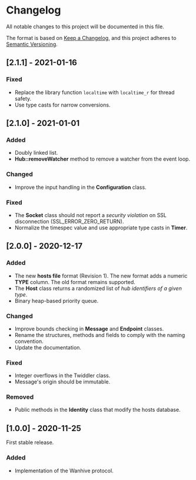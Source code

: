 # Changelog

All notable changes to this project will be documented in this file.

The format is based on [Keep a Changelog](https://keepachangelog.com/en/1.0.0/),
and this project adheres to [Semantic Versioning](https://semver.org/spec/v2.0.0.html).

## [2.1.1] - 2021-01-16

### Fixed

- Replace the library function `localtime` with `localtime_r` for thread safety.
- Use type casts for narrow conversions.

## [2.1.0] - 2021-01-01

### Added

- Doubly linked list.
- **Hub::removeWatcher** method to remove a watcher from the event loop.

### Changed

- Improve the input handling in the **Configuration** class.

### Fixed

- The **Socket** class should not report a *security violation* on SSL disconnection (SSL_ERROR_ZERO_RETURN).
- Normalize the timespec value and use appropriate type casts in **Timer**.

## [2.0.0] - 2020-12-17

### Added

- The new **hosts file** format (Revision 1). The new format adds a numeric **TYPE** column. The old format remains supported.
- The **Host** class returns a randomized list of *hub identifiers of a given type*.
- Binary heap-based priority queue.

### Changed

- Improve bounds checking in **Message** and **Endpoint** classes.
- Rename the structures, methods and fields to comply with the naming convention.
- Update the documentation.

### Fixed

- Integer overflows in the Twiddler class.
- Message's origin should be immutable.

### Removed

- Public methods in the **Identity** class that modify the hosts database.

## [1.0.0] - 2020-11-25

First stable release.

### Added

- Implementation of the Wanhive protocol.
